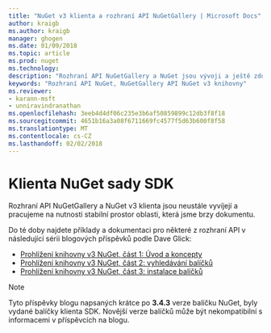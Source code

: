 ```yaml
---
title: "NuGet v3 klienta a rozhraní API NuGetGallery | Microsoft Docs"
author: kraigb
ms.author: kraigb
manager: ghogen
ms.date: 01/09/2018
ms.topic: article
ms.prod: nuget
ms.technology: 
description: "Rozhraní API NuGetGallery a NuGet jsou vývoji a ještě zdokumentovaných, ale příklady jsou k dispozici na blogu Dave Glick."
keywords: "Rozhraní API NuGet, NuGetGallery API NuGet v3 knihovny"
ms.reviewer:
- karann-msft
- unniravindranathan
ms.openlocfilehash: 3eeb4d4df06c235e3b6af50859899c12db3f8f18
ms.sourcegitcommit: 4651b16a3a08f6711669fc4577f5d63b600f8f58
ms.translationtype: MT
ms.contentlocale: cs-CZ
ms.lasthandoff: 02/02/2018
---
```

# <a name="nuget-client-sdk"></a>Klienta NuGet sady SDK

Rozhraní API NuGetGallery a NuGet v3 klienta jsou neustále vyvíjejí a pracujeme na nutnosti stabilní prostor oblasti, která jsme brzy dokumentu.

Do té doby najdete příklady a dokumentaci pro některé z rozhraní API v následující sérii blogových příspěvků podle Dave Glick:

- [Prohlížení knihovny v3 NuGet, část 1: Úvod a koncepty](http://daveaglick.com/posts/exploring-the-nuget-v3-libraries-part-1)
- [Prohlížení knihovny v3 NuGet, část 2: vyhledávání balíčků](http://daveaglick.com/posts/exploring-the-nuget-v3-libraries-part-2)
- [Prohlížení knihovny v3 NuGet, část 3: instalace balíčků](http://daveaglick.com/posts/exploring-the-nuget-v3-libraries-part-3)

> [!Note]
> Tyto příspěvky blogu napsaných krátce po **3.4.3** verze balíčku NuGet, byly vydané balíčky klienta SDK.
> Novější verze balíčků může být nekompatibilní s informacemi v příspěvcích na blogu.
